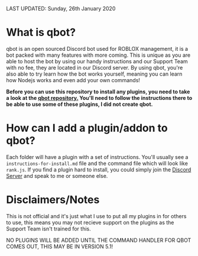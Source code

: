 LAST UPDATED: Sunday, 26th January 2020

# What is qbot?

qbot is an open sourced Discord bot used for ROBLOX management, it is a bot packed with many features with more coming. This is unique as you are able to host the bot by using our handy instructions and our Support Team with no fee, they are located in our Discord server. By using qbot, you're also able to try learn how the bot works yourself, meaning you can learn how Nodejs works and even add your own commands!

**Before you can use this repository to install any plugins, you need to take a look at the [qbot repository.](https://github.com/yogurtsyum/qbot) You'll need to follow the instructions there to be able to use some of these plugins, I did not create qbot.**

# How can I add a plugin/addon to qbot?

Each folder will have a plugin with a set of instructions. You'll usually see a ``instructions-for-install.md`` file and the command file which will look like ``rank.js``. If you find a plugin hard to install, you could simply join the [Discord Server](https://discord.gg/Q7m7gnW) and speak to me or someone else.

# Disclaimers/Notes

This is not official and it's just what I use to put all my plugins in for others to use, this means you may not recieve support on the plugins as the Support Team isn't trained for this.

NO PLUGINS WILL BE ADDED UNTIL THE COMMAND HANDLER FOR QBOT COMES OUT, THIS MAY BE IN VERSION 5.1!

